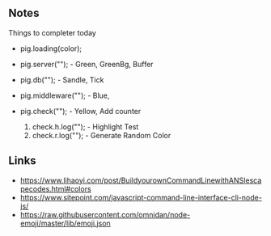 ## Notes

Things to completer today


* pig.loading(color);

* pig.server("");       -  Green, GreenBg, Buffer
* pig.db("");           -  Sandle, Tick
* pig.middleware("");   -  Blue, 
* pig.check("");        -  Yellow, Add counter
    1. check.h.log(""); -  Highlight Test 
    2. check.r.log(""); -  Generate Random Color

## Links

* https://www.lihaoyi.com/post/BuildyourownCommandLinewithANSIescapecodes.html#colors
* https://www.sitepoint.com/javascript-command-line-interface-cli-node-js/
* https://raw.githubusercontent.com/omnidan/node-emoji/master/lib/emoji.json
